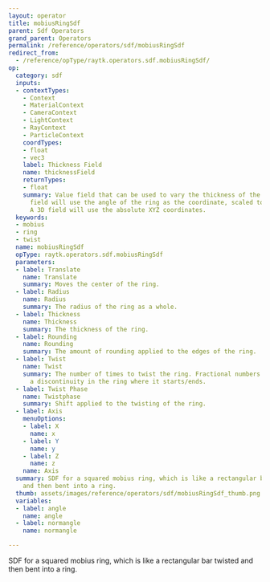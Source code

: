 ```yaml
---
layout: operator
title: mobiusRingSdf
parent: Sdf Operators
grand_parent: Operators
permalink: /reference/operators/sdf/mobiusRingSdf
redirect_from:
  - /reference/opType/raytk.operators.sdf.mobiusRingSdf/
op:
  category: sdf
  inputs:
  - contextTypes:
    - Context
    - MaterialContext
    - CameraContext
    - LightContext
    - RayContext
    - ParticleContext
    coordTypes:
    - float
    - vec3
    label: Thickness Field
    name: thicknessField
    returnTypes:
    - float
    summary: Value field that can be used to vary the thickness of the ring. A 1D
      field will use the angle of the ring as the coordinate, scaled to a 0..1 range.
      A 3D field will use the absolute XYZ coordinates.
  keywords:
  - mobius
  - ring
  - twist
  name: mobiusRingSdf
  opType: raytk.operators.sdf.mobiusRingSdf
  parameters:
  - label: Translate
    name: Translate
    summary: Moves the center of the ring.
  - label: Radius
    name: Radius
    summary: The radius of the ring as a whole.
  - label: Thickness
    name: Thickness
    summary: The thickness of the ring.
  - label: Rounding
    name: Rounding
    summary: The amount of rounding applied to the edges of the ring.
  - label: Twist
    name: Twist
    summary: The number of times to twist the ring. Fractional numbers will create
      a discontinuity in the ring where it starts/ends.
  - label: Twist Phase
    name: Twistphase
    summary: Shift applied to the twisting of the ring.
  - label: Axis
    menuOptions:
    - label: X
      name: x
    - label: Y
      name: y
    - label: Z
      name: z
    name: Axis
  summary: SDF for a squared mobius ring, which is like a rectangular bar twisted
    and then bent into a ring.
  thumb: assets/images/reference/operators/sdf/mobiusRingSdf_thumb.png
  variables:
  - label: angle
    name: angle
  - label: normangle
    name: normangle

---
```



SDF for a squared mobius ring, which is like a rectangular bar twisted and then bent into a ring.